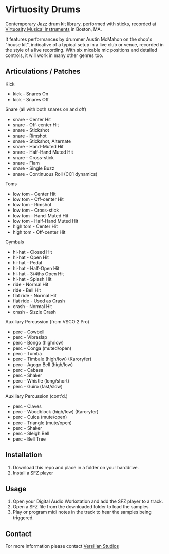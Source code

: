# Virtuosity Drums

Contemporary Jazz drum kit library, performed with sticks, recorded at [Virtuosity Musical Instruments](https://www.virtuosityboston.com) in Boston, MA.

It features performances by drummer Austin McMahon on the shop's "house kit", indicative of a typical setup in a live club or venue, recorded in the style of a live recording. With six mixable mic positions and detailed controls, it will work in many other genres too.

## Articulations / Patches

Kick
* kick - Snares On
* kick - Snares Off
 
Snare (all with both snares on and off)
* snare - Center Hit
* snare - Off-center Hit
* snare - Stickshot
* snare - Rimshot
* snare - Stickshot, Alternate
* snare - Hand-Muted Hit
* snare - Half-Hand Muted Hit
* snare - Cross-stick
* snare - Flam
* snare - Single Buzz
* snare - Continuous Roll (CC1 dynamics)
 
Toms
* low tom - Center Hit
* low tom - Off-center Hit
* low tom - Rimshot
* low tom - Cross-stick
* low tom - Hand-Muted Hit
* low tom - Half-Hand Muted Hit
* high tom - Center Hit
* high tom - Off-center Hit
 

Cymbals
* hi-hat - Closed Hit
* hi-hat - Open Hit
* hi-hat - Pedal
* hi-hat - Half-Open Hit
* hi-hat - 3/4ths Open Hit
* hi-hat - Splash Hit
* ride - Normal Hit
* ride - Bell Hit
* flat ride - Normal Hit
* flat ride - Used as Crash
* crash - Normal Hit
* crash - Sizzle Crash
 

Auxiliary Percussion (from VSCO 2 Pro)
* perc - Cowbell
* perc - Vibraslap
* perc - Bongo (high/low)
* perc - Conga (muted/open)
* perc - Tumba
* perc - Timbale (high/low) (Karoryfer)
* perc - Agogo Bell (high/low)
* perc - Cabasa
* perc - Shaker
* perc - Whistle (long/short)
* perc - Guiro (fast/slow)

Auxiliary Percussion (cont'd.)
* perc - Claves
* perc - Woodblock (high/low) (Karoryfer)
* perc - Cuica (mute/open)
* perc - Triangle (mute/open)
* perc - Shaker
* perc - Sleigh Bell
* perc - Bell Tree


## Installation

1) Download this repo and place in a folder on your harddrive.
2) Install a [SFZ player](https://sfzformat.com/software/players/)


## Usage

1) Open your Digital Audio Workstation and add the SFZ player to a track.
2) Open a SFZ file from the downloaded folder to load the samples.
3) Play or program midi notes in the track to hear the samples being triggered.


## Contact

For more information please contact [Versilian Studios](https://vis.versilstudios.com)
